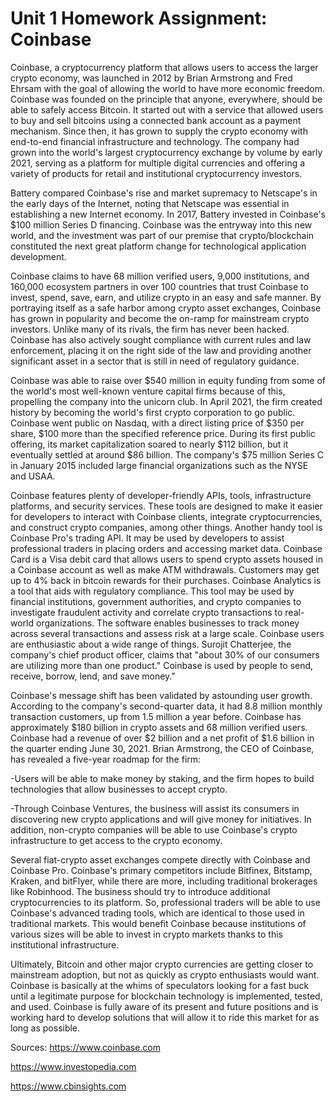 # Unit 1 Homework Assignment: Coinbase
 
Coinbase, a cryptocurrency platform that allows users to access the larger crypto economy, was launched in 2012 by Brian Armstrong and Fred Ehrsam with the goal of allowing the world to have more economic freedom. Coinbase was founded on the principle that anyone, everywhere, should be able to safely access Bitcoin. It started out with a service that allowed users to buy and sell bitcoins using a connected bank account as a payment mechanism. Since then, it has grown to supply the crypto economy with end-to-end financial infrastructure and technology. The company had grown into the world's largest cryptocurrency exchange by volume by early 2021, serving as a platform for multiple digital currencies and offering a variety of products for retail and institutional cryptocurrency investors.

Battery compared Coinbase's rise and market supremacy to Netscape's in the early days of the Internet, noting that Netscape was essential in establishing a new Internet economy. In 2017, Battery invested in Coinbase's $100 million Series D financing. Coinbase was the entryway into this new world, and the investment was part of our premise that crypto/blockchain constituted the next great platform change for technological application development.

Coinbase claims to have 68 million verified users, 9,000 institutions, and 160,000 ecosystem partners in over 100 countries that trust Coinbase to invest, spend, save, earn, and utilize crypto in an easy and safe manner. By portraying itself as a safe harbor among crypto asset exchanges, Coinbase has grown in popularity and become the on-ramp for mainstream crypto investors. Unlike many of its rivals, the firm has never been hacked. Coinbase has also actively sought compliance with current rules and law enforcement, placing it on the right side of the law and providing another significant asset in a sector that is still in need of regulatory guidance.

Coinbase was able to raise over $540 million in equity funding from some of the world's most well-known venture capital firms because of this, propelling the company into the unicorn club. In April 2021, the firm created history by becoming the world's first crypto corporation to go public. Coinbase went public on Nasdaq, with a direct listing price of $350 per share, $100 more than the specified reference price. During its first public offering, its market capitalization soared to nearly $112 billion, but it eventually settled at around $86 billion. The company's $75 million Series C in January 2015 included large financial organizations such as the NYSE and USAA.

Coinbase features plenty of developer-friendly APIs, tools, infrastructure platforms, and security services. These tools are designed to make it easier for developers to interact with Coinbase clients, integrate cryptocurrencies, and construct crypto companies, among other things. Another handy tool is Coinbase Pro's trading API. It may be used by developers to assist professional traders in placing orders and accessing market data. Coinbase Card is a Visa debit card that allows users to spend crypto assets housed in a Coinbase account as well as make ATM withdrawals. Customers may get up to 4% back in bitcoin rewards for their purchases. Coinbase Analytics is a tool that aids with regulatory compliance. This tool may be used by financial institutions, government authorities, and crypto companies to investigate fraudulent activity and correlate crypto transactions to real-world organizations. The software enables businesses to track money across several transactions and assess risk at a large scale. Coinbase users are enthusiastic about a wide range of things. Surojit Chatterjee, the company's chief product officer, claims that "about 30% of our consumers are utilizing more than one product." Coinbase is used by people to send, receive, borrow, lend, and save money."

Coinbase's message shift has been validated by astounding user growth. According to the company's second-quarter data, it had 8.8 million monthly transaction customers, up from 1.5 million a year before. Coinbase has approximately $180 billion in crypto assets and 68 million verified users. Coinbase had a revenue of over $2 billion and a net profit of $1.6 billion in the quarter ending June 30, 2021. Brian Armstrong, the CEO of Coinbase, has revealed a five-year roadmap for the firm:

-Users will be able to make money by staking, and the firm hopes to build technologies that allow businesses to accept crypto.

-Through Coinbase Ventures, the business will assist its consumers in discovering new crypto applications and will give money for initiatives. In addition, non-crypto companies will be able to use Coinbase's crypto infrastructure to get access to the crypto economy.

Several fiat-crypto asset exchanges compete directly with Coinbase and Coinbase Pro. Coinbase's primary competitors include Bitfinex, Bitstamp, Kraken, and bitFlyer, while there are more, including traditional brokerages like Robinhood. The business should try to introduce additional cryptocurrencies to its platform. So, professional traders will be able to use Coinbase's advanced trading tools, which are identical to those used in traditional markets. This would benefit Coinbase because institutions of various sizes will be able to invest in crypto markets thanks to this institutional infrastructure.

Ultimately, Bitcoin and other major crypto currencies are getting closer to mainstream adoption, but not as quickly as crypto enthusiasts would want. Coinbase is basically at the whims of speculators looking for a fast buck until a legitimate purpose for blockchain technology is implemented, tested, and used. Coinbase is fully aware of its present and future positions and is working hard to develop solutions that will allow it to ride this market for as long as possible. 

Sources:
https://www.coinbase.com

https://www.investopedia.com

https://www.cbinsights.com